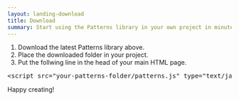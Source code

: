 ```yaml
---
layout: landing-download
title: Download
summary: Start using the Patterns library in your own project in minutes time. 
---
```


1. Download the latest Patterns library above.
2. Place the downloaded folder in your project.
3. Put the follwing line in the head of your main HTML page. 

<pre class="pat-syntax-highlight">
&lt;script src="your-patterns-folder/patterns.js" type="text/javascript"&gt;&lt;/script&gt;
</pre>

Happy creating!

